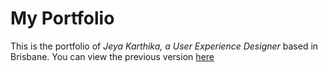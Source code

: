# My Portfolio


This is the portfolio of *Jeya Karthika, a User Experience Designer* based in Brisbane.
You can view the previous version [here](http://jeya.io/version/1)
